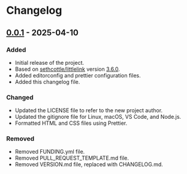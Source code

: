 # Changelog

## [0.0.1] - 2025-04-10

### Added

-   Initial release of the project.
-   Based on [sethcottle/littlelink](https://github.com/sethcottle/littlelink) version [3.6.0](https://github.com/sethcottle/littlelink/releases/tag/v3.6.0).
-   Added editorconfig and prettier configuration files.
-   Added this changelog file.

### Changed

-   Updated the LICENSE file to refer to the new project author.
-   Updated the gitignore file for Linux, macOS, VS Code, and Node.js.
-   Formatted HTML and CSS files using Prettier.

### Removed

-   Removed FUNDING.yml file.
-   Removed PULL_REQUEST_TEMPLATE.md file.
-   Removed VERSION.md file, replaced with CHANGELOG.md.

[0.0.1]: https://github.com/brandonschlack/brandonschlack.me/releases/tag/v0.0.1
